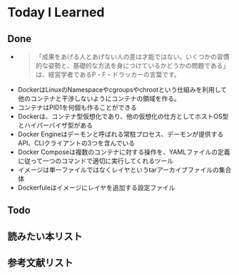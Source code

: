 # Today I Learned

## Done
- > 「成果をあげる人とあげない人の差は才能ではない。いくつかの習慣的な姿勢と、基礎的な方法を身につけているかどうかの問題である」は、経営学者であるP・F・ドラッカーの言葉です。
- DockerはLinuxのNamespaceやcgroupsやchrootという仕組みを利用して他のコンテナと干渉しないようにコンテナの領域を作る。
- コンテナはPID1を何個も作ることができる
- Dockerは、コンテナ型仮想化であり、他の仮想化の仕方としてホストOS型とハイパーバイザ型がある
- Docker Engineはデーモンと呼ばれる常駐プロセス、デーモンが提供するAPI、CLIクライアントの3つを含んでいる
- Docker Composeは複数のコンテナに対する操作を、YAMLファイルの定義に従って一つのコマンドで適切に実行してくれるツール
- イメージは単一ファイルではなくレイヤというtarアーカイブファイルの集合体
- Dockerfuleはイメージにレイヤを追加する設定ファイル

## Todo

## 読みたい本リスト

## 参考文献リスト

